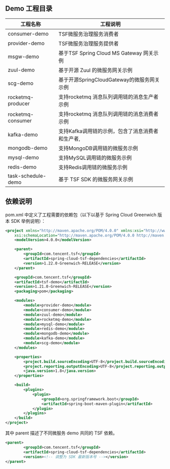 ## Demo 工程目录

|工程名称|工程说明|
|---|---|
|consumer-demo|TSF微服务治理服务消费者|
|provider-demo|TSF微服务治理服务提供者|
|msgw-demo|基于TSF Spring Cloud MS Gateway 网关示例|
|zuul-demo|基于开源 Zuul 的微服务网关示例|
|scg-demo|基于开源SpringCloudGateway的微服务网关示例|
|rocketmq-producer|支持rocketmq 消息队列调用链的消息生产者示例|
|rocketmq-consumer|支持rocketmq 消息队列调用链的消息消费者示例|
|kafka-demo|支持Kafka调用链的示例，包含了消息消费者和生产者,|
|mongodb-demo|支持MongoDB调用链的微服务示例|
|mysql-demo|支持MySQL调用链的微服务示例|
|redis-demo|支持Redis调用链的微服务示例||
|task-schedule-demo|基于 TSF SDK 的微服务网关示例|

## 依赖说明

pom.xml 中定义了工程需要的依赖包（以下以基于 Spring Cloud Greenwich 版本 SDK 举例说明）：

```xml
<project xmlns="http://maven.apache.org/POM/4.0.0" xmlns:xsi="http://www.w3.org/2001/XMLSchema-instance"
    xsi:schemaLocation="http://maven.apache.org/POM/4.0.0 http://maven.apache.org/xsd/maven-4.0.0.xsd">
    <modelVersion>4.0.0</modelVersion>

    <parent>
        <groupId>com.tencent.tsf</groupId>
        <artifactId>spring-cloud-tsf-dependencies</artifactId>
        <version>1.22.0-Greenwich-RELEASE</version>
    </parent>

    <groupId>com.tencent.tsf</groupId>
    <artifactId>tsf-demo</artifactId>
    <version>1.21.0-Greenwich-RELEASE</version>
    <packaging>pom</packaging>

    <modules>
        <module>provider-demo</module>
        <module>consumer-demo</module>
        <module>zuul-demo</module>
        <module>rocketmq-demo</module>
        <module>mysql-demo</module>
        <module>redis-demo</module>
        <module>mongodb-demo</module>
        <module>kafka-demo</module>
        <module>scg-demo</module>
    </modules>

    <properties>
        <project.build.sourceEncoding>UTF-8</project.build.sourceEncoding>
        <project.reporting.outputEncoding>UTF-8</project.reporting.outputEncoding>
        <java.version>1.8</java.version>
    </properties>

    <build>
        <plugins>
            <plugin>
                <groupId>org.springframework.boot</groupId>
                <artifactId>spring-boot-maven-plugin</artifactId>
            </plugin>
        </plugins>
    </build>
</project>

```

其中 parent 描述了不同微服务 demo 共同的 TSF 依赖。

```xml
<parent>
        <groupId>com.tencent.tsf</groupId>
        <artifactId>spring-cloud-tsf-dependencies</artifactId>
        <version><!-- 调整为 SDK 最新版本号 --></version>
</parent>
```
